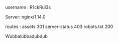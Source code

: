 
username : R1ckRul3s

Server: nginx/1.14.0

routes :
assets 301
server-status 403
robots.txt 200


Wubbalubbadubdub